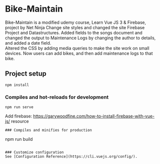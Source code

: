 # Bike-Maintain
Bike-Maintain is a modified udemy course, Learn Vue JS 3 & Firebase, project by Net Ninja
Change site styles and changed the site Firebase Project and Datastructures.  Added fields to the songs document and changed the output to Maintenance Logs by changing the author to details, and added a date field.  
Altered the CSS by adding media queries to make the site work on small devices.
Now users can add bikes, and then add maintenance logs to that bike.

## Project setup
```
npm install
```

### Compiles and hot-reloads for development
```
npm run serve
```
Add firebase: https://garywoodfine.com/how-to-install-firebase-with-vue-js/ resource
```
### Compiles and minifies for production
```
npm run build
```

### Customize configuration
See [Configuration Reference](https://cli.vuejs.org/config/).
